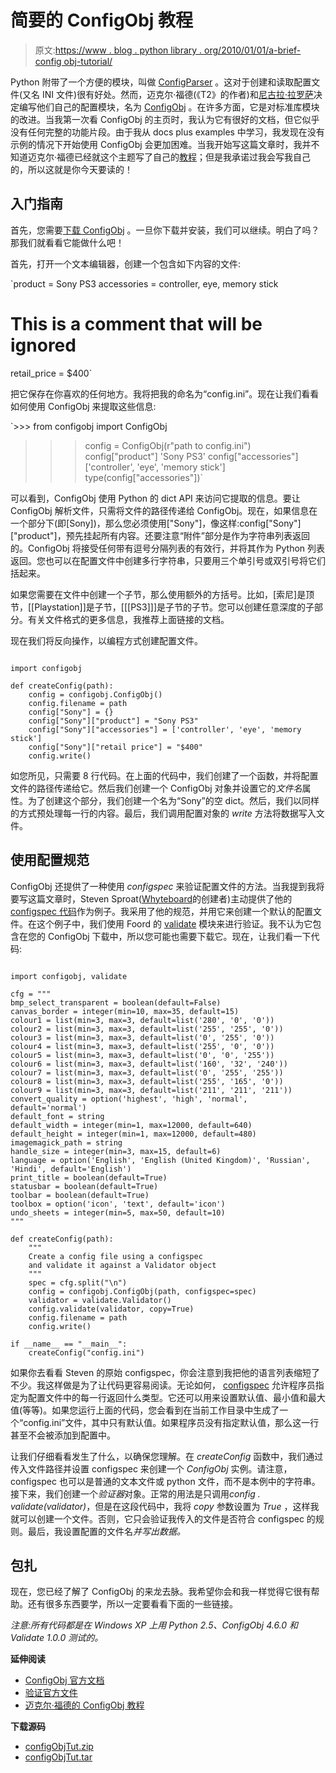 # 简要的 ConfigObj 教程

> 原文:[https://www . blog . python library . org/2010/01/01/a-brief-config obj-tutorial/](https://www.blog.pythonlibrary.org/2010/01/01/a-brief-configobj-tutorial/)

Python 附带了一个方便的模块，叫做 [ConfigParser](http://docs.python.org/library/configparser.html) 。这对于创建和读取配置文件(又名 INI 文件)很有好处。然而，迈克尔·福德(《T2》的作者)和[尼古拉·拉罗萨](http://www.teknico.net/)决定编写他们自己的配置模块，名为 [ConfigObj](http://www.voidspace.org.uk/python/configobj.html) 。在许多方面，它是对标准库模块的改进。当我第一次看 ConfigObj 的主页时，我认为它有很好的文档，但它似乎没有任何完整的功能片段。由于我从 docs plus examples 中学习，我发现在没有示例的情况下开始使用 ConfigObj 会更加困难。当我开始写这篇文章时，我并不知道迈克尔·福德已经就这个主题写了自己的[教程](http://www.voidspace.org.uk/python/articles/configobj.shtml)；但是我承诺过我会写我自己的，所以这就是你今天要读的！

## 入门指南

首先，您需要[下载 ConfigObj](http://www.voidspace.org.uk/python/modules.shtml#configobj) 。一旦你下载并安装，我们可以继续。明白了吗？那我们就看看它能做什么吧！

首先，打开一个文本编辑器，创建一个包含如下内容的文件:

 `product = Sony PS3
accessories = controller, eye, memory stick
# This is a comment that will be ignored
retail_price = $400` 

把它保存在你喜欢的任何地方。我将把我的命名为“config.ini”。现在让我们看看如何使用 ConfigObj 来提取这些信息:

 `>>> from configobj import ConfigObj
>>> config = ConfigObj(r"path to config.ini")
>>> config["product"]
'Sony PS3'
>>> config["accessories"]
['controller', 'eye', 'memory stick']
>>> type(config["accessories"])` 

可以看到，ConfigObj 使用 Python 的 dict API 来访问它提取的信息。要让 ConfigObj 解析文件，只需将文件的路径传递给 ConfigObj。现在，如果信息在一个部分下(即[Sony])，那么您必须使用["Sony"]，像这样:config["Sony"]["product"]，预先挂起所有内容。还要注意“附件”部分是作为字符串列表返回的。ConfigObj 将接受任何带有逗号分隔列表的有效行，并将其作为 Python 列表返回。您也可以在配置文件中创建多行字符串，只要用三个单引号或双引号将它们括起来。

如果您需要在文件中创建一个子节，那么使用额外的方括号。比如，[索尼]是顶节，[[Playstation]]是子节，[[[PS3]]]是子节的子节。您可以创建任意深度的子部分。有关文件格式的更多信息，我推荐上面链接的文档。

现在我们将反向操作，以编程方式创建配置文件。

```

import configobj

def createConfig(path):
    config = configobj.ConfigObj()
    config.filename = path
    config["Sony"] = {}
    config["Sony"]["product"] = "Sony PS3"
    config["Sony"]["accessories"] = ['controller', 'eye', 'memory stick']
    config["Sony"]["retail price"] = "$400"
    config.write()

```

如您所见，只需要 8 行代码。在上面的代码中，我们创建了一个函数，并将配置文件的路径传递给它。然后我们创建一个 ConfigObj 对象并设置它的*文件名*属性。为了创建这个部分，我们创建一个名为“Sony”的空 dict。然后，我们以同样的方式预处理每一行的内容。最后，我们调用配置对象的 *write* 方法将数据写入文件。

## 使用配置规范

ConfigObj 还提供了一种使用 *configspec* 来验证配置文件的方法。当我提到我将要写这篇文章时，Steven Sproat([Whyteboard](https://launchpad.net/whyteboard)的创建者)主动提供了他的 [configspec 代码](http://bazaar.launchpad.net/~sproaty/whyteboard/development/annotate/head%3A/utility.py)作为例子。我采用了他的规范，并用它来创建一个默认的配置文件。在这个例子中，我们使用 Foord 的 [validate](http://www.voidspace.org.uk/python/validate.html) 模块来进行验证。我不认为它包含在您的 ConfigObj 下载中，所以您可能也需要下载它。现在，让我们看一下代码:

```

import configobj, validate

cfg = """
bmp_select_transparent = boolean(default=False)
canvas_border = integer(min=10, max=35, default=15)
colour1 = list(min=3, max=3, default=list('280', '0', '0'))
colour2 = list(min=3, max=3, default=list('255', '255', '0'))
colour3 = list(min=3, max=3, default=list('0', '255', '0'))
colour4 = list(min=3, max=3, default=list('255', '0', '0'))
colour5 = list(min=3, max=3, default=list('0', '0', '255'))
colour6 = list(min=3, max=3, default=list('160', '32', '240'))
colour7 = list(min=3, max=3, default=list('0', '255', '255'))
colour8 = list(min=3, max=3, default=list('255', '165', '0'))
colour9 = list(min=3, max=3, default=list('211', '211', '211'))
convert_quality = option('highest', 'high', 'normal', default='normal')
default_font = string
default_width = integer(min=1, max=12000, default=640)
default_height = integer(min=1, max=12000, default=480)
imagemagick_path = string
handle_size = integer(min=3, max=15, default=6)
language = option('English', 'English (United Kingdom)', 'Russian', 'Hindi', default='English')
print_title = boolean(default=True)
statusbar = boolean(default=True)
toolbar = boolean(default=True)
toolbox = option('icon', 'text', default='icon')
undo_sheets = integer(min=5, max=50, default=10)
"""

def createConfig(path):
    """
    Create a config file using a configspec
    and validate it against a Validator object
    """
    spec = cfg.split("\n")
    config = configobj.ConfigObj(path, configspec=spec)
    validator = validate.Validator()
    config.validate(validator, copy=True)
    config.filename = path
    config.write()

if __name__ == "__main__":
    createConfig("config.ini")

```

如果你去看看 Steven 的原始 configspec，你会注意到我把他的语言列表缩短了不少。我这样做是为了让代码更容易阅读。无论如何， [configspec](http://www.voidspace.org.uk/python/configobj.html#configspec) 允许程序员指定为配置文件中的每一行返回什么类型。它还可以用来设置默认值、最小值和最大值(等等)。如果您运行上面的代码，您会看到在当前工作目录中生成了一个“config.ini”文件，其中只有默认值。如果程序员没有指定默认值，那么这一行甚至不会被添加到配置中。

让我们仔细看看发生了什么，以确保您理解。在 *createConfig* 函数中，我们通过传入文件路径并设置 configspec 来创建一个 *ConfigObj* 实例。请注意，configspec 也可以是普通的文本文件或 python 文件，而不是本例中的字符串。接下来，我们创建一个*验证器*对象。正常的用法是只调用*config . validate(validator)*，但是在这段代码中，我将 *copy* 参数设置为 *True* ，这样我就可以创建一个文件。否则，它只会验证我传入的文件是否符合 configspec 的规则。最后，我设置配置的文件名*并写出数据。*

## 包扎

现在，您已经了解了 ConfigObj 的来龙去脉。我希望你会和我一样觉得它很有帮助。还有很多东西要学，所以一定要看看下面的一些链接。

*注意:所有代码都是在 Windows XP 上用 Python 2.5、ConfigObj 4.6.0 和 Validate 1.0.0 测试的。*

**延伸阅读**

*   [ConfigObj 官方文档](http://www.voidspace.org.uk/python/configobj.html)
*   [验证官方文件](http://www.voidspace.org.uk/python/validate.html)
*   [迈克尔·福德的 ConfigObj 教程](http://www.voidspace.org.uk/python/articles/configobj.shtml)

**下载源码**

*   [configObjTut.zip](https://www.blog.pythonlibrary.org/wp-content/uploads/2010/01/configObjTut.zip)
*   [configObjTut.tar](https://www.blog.pythonlibrary.org/wp-content/uploads/2010/01/configObjTut.tar)